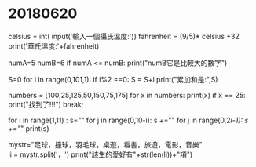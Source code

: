 # 20180620
celsius = int( input('輸入一個攝氏溫度:'))
fahrenheit = (9/5)* celsius +32
print('華氏溫度:'+fahrenheit)


numA=5
numB=6
if numA <= numB:
    print("numB它是比較大的數字")


S=0
for i in range(0,101,1):
    if i%2 ==0:
        S = S+i
        print("累加和是:",S)


numbers = [100,25,125,50,150,75,175]
for x in numbers:
    print(x)
    if x == 25:
        print("找到了!!!")
        break;
        
        
for i in range(1,11) :
    s=""
    for j in range(0,10-i):
        s +=""
        for j in range(0,2*i-1):
            s +="*"
            print(s)
            
mystr="足球，撞球，羽毛球，桌遊，看書，旅遊，電影，音樂"    
li = mystr.split('，') 
print("該生的愛好有"+str(len(li))+"項")    

